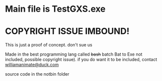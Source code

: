 # Main file is TestGXS.exe

# COPYRIGHT ISSUE IMBOUND!
This is just a proof of concept. don't sue us

Made in the best programming lang called ~~bash~~ batch
Bat to Exe not included, possible copyright issue). if you do want it to be included, contact williamanimate@duck.com

source code in the notbin folder
